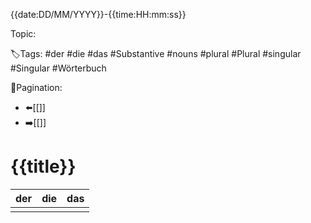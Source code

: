 {{date:DD/MM/YYYY}}-{{time:HH:mm:ss}}

Topic:

🏷️Tags: #der #die #das #Substantive #nouns #plural #Plural #singular #Singular #Wörterbuch

🧭Pagination:
- ⬅️[[]]
- ➡️[[]]

# {{title}}

| der                     | die            | das                   |
|-------------------------|----------------|-----------------------|
|                         |                |                       |